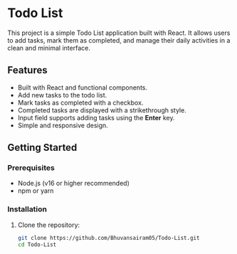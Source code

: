 # Todo List

This project is a simple Todo List application built with React. It allows users to add tasks, mark them as completed, and manage their daily activities in a clean and minimal interface.

## Features

- Built with React and functional components.
- Add new tasks to the todo list.
- Mark tasks as completed with a checkbox.
- Completed tasks are displayed with a strikethrough style.
- Input field supports adding tasks using the **Enter** key.
- Simple and responsive design.

## Getting Started

### Prerequisites
- Node.js (v16 or higher recommended)
- npm or yarn

### Installation
1. Clone the repository:
   ```bash
   git clone https://github.com/Bhuvansairam05/Todo-List.git
   cd Todo-List
